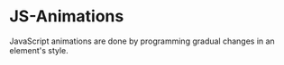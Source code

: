 # JS-Animations

JavaScript animations are done by programming gradual changes in an element's style.
